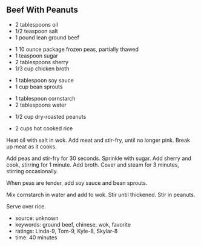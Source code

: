 Beef With Peanuts
-----------------

- 2 tablespoons oil
- 1/2 teaspoon salt
- 1 pound lean ground beef
<!-- -->
- 1 10 ounce package frozen peas, partially thawed
- 1 teaspoon sugar
- 2 tablespoons sherry
- 1/3 cup chicken broth
<!-- -->
- 1 tablespoon soy sauce
- 1 cup bean sprouts
<!-- -->
- 1 tablespoon cornstarch
- 2 tablespoons water
<!-- -->
- 1/2 cup dry-roasted peanuts
<!-- -->
- 2 cups hot cooked rice

Heat oil with salt in wok.  Add meat and stir-fry, until no longer
pink.  Break up meat as it cooks.

Add peas and stir-fry for 30 seconds.  Sprinkle with sugar.  Add
sherry and cook, stirring for 1 minute.  Add broth.  Cover and steam
for 3 minutes, stirring occasionally.

When peas are tender, add soy sauce and bean sprouts.

Mix cornstarch in water and add to wok.  Stir until thickened.  Stir
in peanuts.

Serve over rice.

- source: unknown
- keywords: ground beef, chinese, wok, favorite
- ratings: Linda-9, Tom-9, Kyle-8, Skylar-8
- time: 40 minutes
